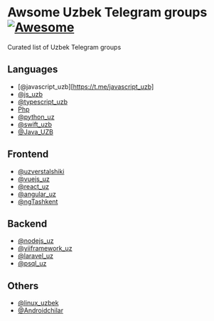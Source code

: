 # Awsome Uzbek Telegram groups [![Awesome](https://cdn.rawgit.com/sindresorhus/awesome/d7305f38d29fed78fa85652e3a63e154dd8e8829/media/badge.svg)](https://github.com/sindresorhus/awesome)

Curated list of Uzbek Telegram groups

## Languages
- [@javascript_uzb][https://t.me/javascript_uzb]
- [@js_uzb](https://t.me/js_uzb)
- [@typescript_uzb](https://t.me/typescript_uzb)
- [Php](https://t.me/joinchat/BUZ6zUGU-vgCZ5mkeSbP-g)
- [@python_uz](https://t.me/python_uz)
- [@swift_uzb](https://t.me/swift_uzb)
- [@Java_UZB](https://t.me/Java_UZB)

## Frontend
- [@uzverstalshiki](https://t.me/uzverstalshiki)
- [@vuejs_uz](https://t.me/vuejs_uz)
- [@react_uz](https://t.me/react_uz)
- [@angular_uz](https://t.me/angular_uz)
- [@ngTashkent](https://t.me/ngTashkent)

## Backend
- [@nodejs_uz](https://t.me/nodejs_uz)
- [@yiiframework_uz](https://t.me/yiiframework_uz)
- [@laravel_uz](https://t.me/laravel_uz)
- [@psql_uz](https://t.me/psql_uz)

## Others
- [@linux_uzbek](https://t.me/linux_uzbek)
- [@Androidchilar](https://t.me/Androidchilar)
